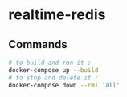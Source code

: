# realtime-redis

## Commands

```bash
# to build and run it :
docker-compose up --build
# to stop and delete it :
docker-compose down --rmi 'all'
```
